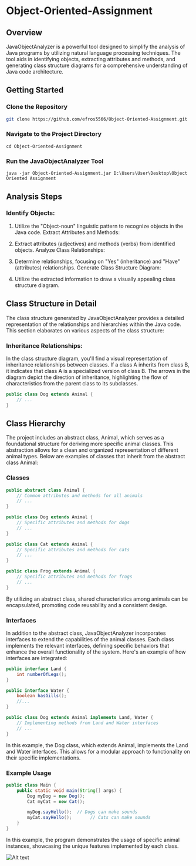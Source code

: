 # Object-Oriented-Assignment

## Overview

JavaObjectAnalyzer is a powerful tool designed to simplify the analysis of Java programs by utilizing natural language processing techniques. The tool aids in identifying objects, extracting attributes and methods, and generating class structure diagrams for a comprehensive understanding of Java code architecture.

## Getting Started

### Clone the Repository

```bash
git clone https://github.com/efros5566/Object-Oriented-Assignment.git
```

### Navigate to the Project Directory
```
cd Object-Oriented-Assignment
```
### Run the JavaObjectAnalyzer Tool
```
java -jar Object-Oriented-Assignment.jar D:\Users\User\Desktop\Object Oriented Assignment
```
## Analysis Steps
### Identify Objects:

1. Utilize the "Object-noun" linguistic pattern to recognize objects in the Java code.
Extract Attributes and Methods:

2. Extract attributes (adjectives) and methods (verbs) from identified objects.
Analyze Class Relationships:

3. Determine relationships, focusing on "Yes" (inheritance) and "Have" (attributes) relationships.
Generate Class Structure Diagram:

4. Utilize the extracted information to draw a visually appealing class structure diagram.

## Class Structure in Detail

The class structure generated by JavaObjectAnalyzer provides a detailed representation of the relationships and hierarchies within the Java code.
This section elaborates on various aspects of the class structure:

### Inheritance Relationships:

In the class structure diagram, you'll find a visual representation of inheritance relationships between classes. If a class A inherits from class B,
it indicates that class A is a specialized version of class B. The arrows in the diagram depict the direction of inheritance,
highlighting the flow of characteristics from the parent class to its subclasses.

```java
public class Dog extends Animal {
    // ...
}
```
## Class Hierarchy
The project includes an abstract class, Animal, which serves as a foundational structure for deriving more specific animal classes. This abstraction allows for a clean and organized representation of different animal types. Below are examples of classes that inherit from the abstract class Animal:
### Classes
```java
public abstract class Animal {
    // Common attributes and methods for all animals
    // ...
}
```
```java
public class Dog extends Animal {
    // Specific attributes and methods for dogs
    // ...
}
```
```java
public class Cat extends Animal {
    // Specific attributes and methods for cats
    // ...
}
```
```java
public class Frog extends Animal {
    // Specific attributes and methods for frogs
    // ...
}
```
By utilizing an abstract class, shared characteristics among animals can be encapsulated, promoting code reusability and a consistent design.

### Interfaces
In addition to the abstract class, JavaObjectAnalyzer incorporates interfaces to extend the capabilities of the animal classes. Each class implements the relevant interfaces, defining specific behaviors that enhance the overall functionality of the system. Here's an example of how interfaces are integrated:

```java
public interface Land {
    int numberOfLegs();
}
```
```java
public interface Water {
    boolean hasGills();
    //...
}
```
```java
public class Dog extends Animal implements Land, Water {
    // Implementing methods from Land and Water interfaces
    // ...
}
```
In this example, the Dog class, which extends Animal, implements the Land and Water interfaces. This allows for a modular approach to functionality on their specific implementations.


### Example Usage
```java
public class Main {
    public static void main(String[] args) {
        Dog myDog = new Dog();
        Cat myCat = new Cat();

        myDog.sayHello();  // Dogs can make sounds
        myCat.sayHello();       // Cats can make sounds
    }
}
```
In this example, the program demonstrates the usage of specific animal instances, showcasing the unique features implemented by each class.

![Alt text](![דיאגרמה](https://github.com/efros5566/Object-Oriented-Assignment/assets/148768594/cb06bc3c-226d-47c0-9d8f-4d3126525456)
)

